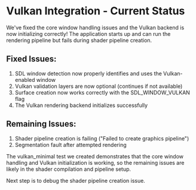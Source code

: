# Vulkan Integration - Current Status

We've fixed the core window handling issues and the Vulkan backend is now initializing correctly\! The application starts up and can run the rendering pipeline but fails during shader pipeline creation.

## Fixed Issues:

1. SDL window detection now properly identifies and uses the Vulkan-enabled window
2. Vulkan validation layers are now optional (continues if not available)
3. Surface creation now works correctly with the SDL_WINDOW_VULKAN flag
4. The Vulkan rendering backend initializes successfully

## Remaining Issues:

1. Shader pipeline creation is failing ("Failed to create graphics pipeline")
2. Segmentation fault after attempted rendering

The vulkan_minimal test we created demonstrates that the core window handling and Vulkan initialization is working, so the remaining issues are likely in the shader compilation and pipeline setup.

Next step is to debug the shader pipeline creation issue.
